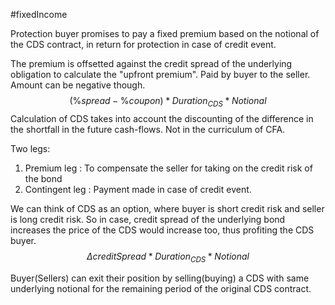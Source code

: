 #fixedIncome 

Protection buyer promises to pay a fixed premium based on the notional of the CDS contract, in return for protection in case of credit event. 

The premium is offsetted against the credit spread of the underlying obligation to calculate the "upfront premium". 
Paid by buyer to the seller. Amount can be negative though.
$$
(\% spread - \%coupon ) * Duration_{CDS} * Notional
$$
Calculation of CDS takes into account the discounting of the difference in the shortfall in the future cash-flows. Not in the curriculum of CFA. 

Two legs: 
1. Premium leg : To compensate the seller for taking on the credit risk of the bond
2. Contingent leg : Payment made in case of credit event. 

We can think of CDS as an option, where buyer is short credit risk and seller is long credit risk. 
So in case, credit spread of the underlying bond increases the price of the CDS would increase too, thus profiting the CDS buyer. 
$$
\Delta creditSpread * Duration_{CDS} * Notional
$$

Buyer(Sellers) can exit their position by selling(buying) a CDS with same underlying notional for the remaining period of the original CDS contract. 